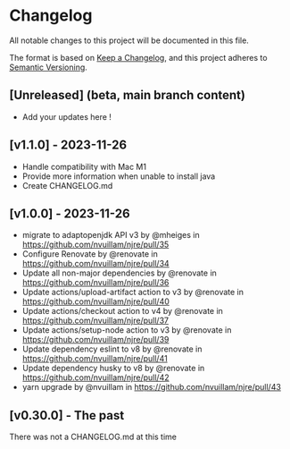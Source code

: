 # Changelog

All notable changes to this project will be documented in this file.

The format is based on [Keep a Changelog](https://keepachangelog.com/en/1.0.0/), and this project adheres to [Semantic Versioning](https://semver.org/spec/v2.0.0.html).

## [Unreleased] (beta, main branch content)

- Add your updates here !

## [v1.1.0] - 2023-11-26

- Handle compatibility with Mac M1
- Provide more information when unable to install java
- Create CHANGELOG.md

## [v1.0.0] - 2023-11-26

- migrate to adaptopenjdk API v3 by @mheiges in https://github.com/nvuillam/njre/pull/35
- Configure Renovate by @renovate in https://github.com/nvuillam/njre/pull/34
- Update all non-major dependencies by @renovate in https://github.com/nvuillam/njre/pull/36
- Update actions/upload-artifact action to v3 by @renovate in https://github.com/nvuillam/njre/pull/40
- Update actions/checkout action to v4 by @renovate in https://github.com/nvuillam/njre/pull/37
- Update actions/setup-node action to v3 by @renovate in https://github.com/nvuillam/njre/pull/39
- Update dependency eslint to v8 by @renovate in https://github.com/nvuillam/njre/pull/41
- Update dependency husky to v8 by @renovate in https://github.com/nvuillam/njre/pull/42
- yarn upgrade by @nvuillam in https://github.com/nvuillam/njre/pull/43

## [v0.30.0] - The past

There was not a CHANGELOG.md at this time